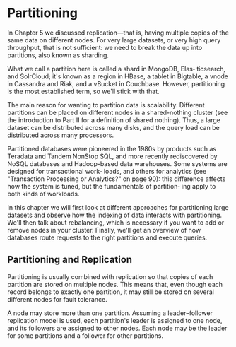 # Partitioning
In Chapter 5 we discussed replication—that is, having multiple copies of the same data on different nodes. For very large datasets, or very high query throughput, that is not sufficient: we need to break the data up into partitions, also known as sharding.

What we call a partition here is called a shard in MongoDB, Elas‐ ticsearch, and SolrCloud; it's known as a region in HBase, a tablet in Bigtable, a vnode in Cassandra and Riak, and a vBucket in Couchbase. However, partitioning is the most established term, so we'll stick with that.

The main reason for wanting to partition data is scalability. Different partitions can be placed on different nodes in a shared-nothing cluster (see the introduction to Part II for a definition of shared nothing). Thus, a large dataset can be distributed across many disks, and the query load can be distributed across many processors.

Partitioned databases were pioneered in the 1980s by products such as Teradata and Tandem NonStop SQL, and more recently rediscovered by NoSQL databases and Hadoop-based data warehouses. Some systems are designed for transactional work‐ loads, and others for analytics (see "Transaction Processing or Analytics?" on page 90): this difference affects how the system is tuned, but the fundamentals of partition‐ ing apply to both kinds of workloads.

In this chapter we will first look at different approaches for partitioning large datasets and observe how the indexing of data interacts with partitioning. We'll then talk about rebalancing, which is necessary if you want to add or remove nodes in your cluster. Finally, we'll get an overview of how databases route requests to the right partitions and execute queries.

## Partitioning and Replication
Partitioning is usually combined with replication so that copies of each partition are stored on multiple nodes. This means that, even though each record belongs to exactly one partition, it may still be stored on several different nodes for fault tolerance.

A node may store more than one partition. Assuming a leader–follower replication model is used, each partition's leader is assigned to one node, and its followers are assigned to other nodes. Each node may be the leader for some partitions and a follower for other partitions.
